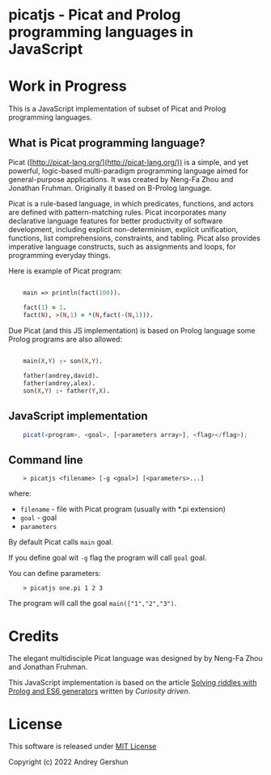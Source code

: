 # picatjs - Picat and Prolog programming languages in JavaScript

# Work in Progress

This is a JavaScript implementation of subset of Picat and Prolog programming languages.

## What is Picat programming language?

Picat ([http://picat-lang.org/](http://picat-lang.org/)) is a simple, and yet powerful, logic-based multi-paradigm programming language aimed for general-purpose applications. It was created by Neng-Fa Zhou and Jonathan Fruhman. Originally it based on B-Prolog language.

Picat is a rule-based language, in which predicates, functions, and actors are defined with pattern-matching rules. Picat incorporates many declarative language features for better productivity of software development, including explicit non-determinism, explicit unification, functions, list comprehensions, constraints, and tabling. Picat also provides imperative language constructs, such as assignments and loops, for programming everyday things. 

Here is example of Picat program:
```prolog

	main => println(fact(100)).

	fact(1) = 1.
	fact(N), >(N,1) = *(N,fact(-(N,1))).

```

Due Picat (and this JS implementation) is based on Prolog language some Prolog programs are also allowed:
```prolog
	
	main(X,Y) :- son(X,Y).

	father(andrey,david).
	father(andrey,alex).
	son(X,Y) :- father(Y,X).


```

## JavaScript implementation

```js
	picat(<program>, <goal>, [<parameters array>], <flag></flag>);
```

## Command line

```
	> picatjs <filename> [-g <goal>] [<parameters>...]
```

where:
* `filename` - file with Picat program (usually with \*.pi extension)
* `goal` - goal
* `parameters`


By default Picat calls `main` goal.

If you define goal wit `-g` flag the program will call `goal` goal.

You can define parameters:
```
	> picatjs one.pi 1 2 3
```

The program will call the goal `main(["1","2","3")`.


# Credits

The elegant multidisciple Picat language was designed by by Neng-Fa Zhou and Jonathan Fruhman.

This JavaScript implementation is based on the article [Solving riddles with Prolog and ES6 generators](https://curiosity-driven.org/prolog-interpreter) written by *Curiosity driven*. 

# License

This software is released under [MIT License](LICENSE)

Copyright (c) 2022 Andrey Gershun
